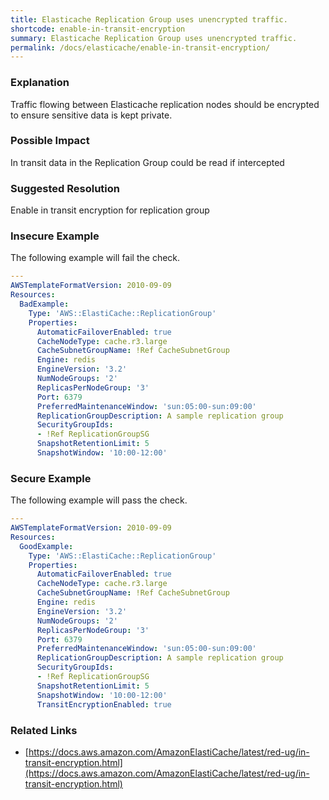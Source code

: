 ```yaml
---
title: Elasticache Replication Group uses unencrypted traffic.
shortcode: enable-in-transit-encryption
summary: Elasticache Replication Group uses unencrypted traffic. 
permalink: /docs/elasticache/enable-in-transit-encryption/
---
```


### Explanation

Traffic flowing between Elasticache replication nodes should be encrypted to ensure sensitive data is kept private.

### Possible Impact
In transit data in the Replication Group could be read if intercepted

### Suggested Resolution
Enable in transit encryption for replication group


### Insecure Example

The following example will fail the  check.

```yaml
---
AWSTemplateFormatVersion: 2010-09-09
Resources:
  BadExample:
    Type: 'AWS::ElastiCache::ReplicationGroup'
    Properties:
      AutomaticFailoverEnabled: true    
      CacheNodeType: cache.r3.large
      CacheSubnetGroupName: !Ref CacheSubnetGroup
      Engine: redis
      EngineVersion: '3.2'
      NumNodeGroups: '2'
      ReplicasPerNodeGroup: '3'
      Port: 6379
      PreferredMaintenanceWindow: 'sun:05:00-sun:09:00'
      ReplicationGroupDescription: A sample replication group
      SecurityGroupIds:
      - !Ref ReplicationGroupSG
      SnapshotRetentionLimit: 5
      SnapshotWindow: '10:00-12:00'

```



### Secure Example

The following example will pass the  check.

```yaml
---
AWSTemplateFormatVersion: 2010-09-09
Resources:
  GoodExample:
    Type: 'AWS::ElastiCache::ReplicationGroup'
    Properties:
      AutomaticFailoverEnabled: true    
      CacheNodeType: cache.r3.large
      CacheSubnetGroupName: !Ref CacheSubnetGroup
      Engine: redis
      EngineVersion: '3.2'
      NumNodeGroups: '2'
      ReplicasPerNodeGroup: '3'
      Port: 6379
      PreferredMaintenanceWindow: 'sun:05:00-sun:09:00'
      ReplicationGroupDescription: A sample replication group
      SecurityGroupIds:
      - !Ref ReplicationGroupSG
      SnapshotRetentionLimit: 5
      SnapshotWindow: '10:00-12:00'   
      TransitEncryptionEnabled: true

```




### Related Links


- [https://docs.aws.amazon.com/AmazonElastiCache/latest/red-ug/in-transit-encryption.html](https://docs.aws.amazon.com/AmazonElastiCache/latest/red-ug/in-transit-encryption.html)


